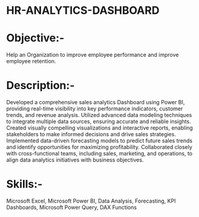 # HR-ANALYTICS-DASHBOARD
# Objective:-
Help an Organization to improve employee performance and improve employee retention.
# Description:-
Developed a comprehensive sales analytics Dashboard using Power BI, providing real-time visibility into key performance indicators, customer trends, and revenue analysis.
Utilized advanced data modeling techniques to integrate multiple data sources, ensuring accurate and reliable insights.
Created visually compelling visualizations and interactive reports, enabling stakeholders to make informed decisions and drive sales strategies.
Implemented data-driven forecasting models to predict future sales trends and identify opportunities for maximizing profitability.
Collaborated closely with cross-functional teams, including sales, marketing, and operations, to align data analytics initiatives with business objectives.
# Skills:-
Microsoft Excel, Microsoft Power BI, Data Analysis, Forecasting, KPI Dashboards, Microsoft Power Query, DAX Functions
